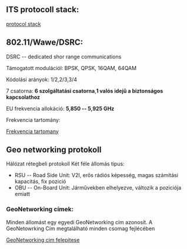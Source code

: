 ## ITS protocoll stack: 

[protocol stack](https://gyazo.com/5b2464e22a6c1ea3521160298c0689db)


## 802.11/Wawe/DSRC:

DSRC -- dedicated shor range communications 

Támogatott modulációl: BPSK, QPSK, 16QAM, 64QAM

Kódolási arányok: 1/2,2/3,3/4

7 csatorna: **6 szolgáltatási csatorna**,**1 valós idejű a biztonságos kapcsolathoz**

EU frekvencia allokáció: **5,850 -- 5,925 GHz**

Frekvencia tartomány:

[Frekvencia tartomany](https://gyazo.com/01b400c3963da2e24e447c8189de7772)

## Geo networking protokoll

Hálózat rétegbeli protokoll
Két féle állomás tipus:
+ RSU -- Road Side Unit: V2I, erős rádiós képesség, magas számítási kapacitás, fix pozició
+ OBU -- On-Board Unit:  Járművekben elhelyezve, változik a poziciója emiatt 

### GeoNetworking  címek: 

Minden állomást egy egyedi GeoNetworking cím azonosít. A GeoNetowrking Cím megtalálható minden csomag fejlécében


[GeoNetworking cim felepitese](https://gyazo.com/8faffb0c8044bb823c1f36060120f404)
